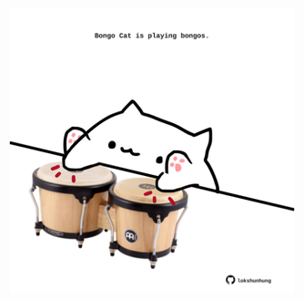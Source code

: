 <!-- built at 14/07/2021, 24:11:45 UTC -->
<p align="center">
  <img width="500" height="500" src="./ReadmeImage.svg">
</p>

